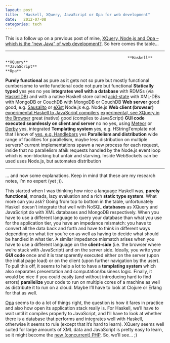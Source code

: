 ```yaml
---
layout: post
title:  "Haskell, XQuery, JavaScript or Opa for web development"
date:   2012-07-08
categories: tech
---
```


This is a follow up on a previous post of mine, [XQuery, Node.js and Opa – which is the “new Java” of web development?](http://mb2100.wordpress.com/2012/05/19/xquery-node-js-and-opa-which-is-the-new-java-of-web-development/ "XQuery, Node.js and Opa – which is the “new Java” of web development?"). So here comes the table…

  ------------------------------------------------------- --------------------------------------------------------------------------------------------------------------------------------------------------------------------------- ------------------------------------------------------------------------------------------------ ------------------------------------------------------------------------------------------------------------------------- ------------------------------------------
                                                          **Haskell**                                                                                                                                                                 **XQuery**                                                                                       **JavaScript**                                                                                                            **Opa**
  **Purely functional**                                   as pure as it gets                                                                                                                                                          not so pure but mostly functional                                                                cumbersome to write functional code                                                                                       not pure but functional
  **Statically typed**                                    yes                                                                                                                                                                         yes                                                                                              no                                                                                                                        yes
  **integrates well with a database**                     with RDMSs (via [HaskellDB](http://trac.haskell.org/haskelldb)) and with a native Haskell store called [acid-state](http://happstack.com/docs/crashcourse/AcidState.html)   with XML-DBs                                                                                     with MongoDB or CouchDB                                                                                                   with MongoDB or CouchDB
  **Web server**                                          good                                                                                                                                                                        good, e.g. [Sausalito](http://28msec.com) or [eXist](http://exist-db.org)                        Node.js                                                                                                                   e.g. Node.js
  **Web client (browser)**                                [experimental Haskell to JavaScript compilers](http://www.haskell.org/haskellwiki/The_JavaScript_Problem)                                                                   [experimental, see XQuery in the Browser](http://www.xqib.org)                                   great (native)                                                                                                            good (compiles to JavaScript)
  **GUI code executed seamlessly on client and server**   no                                                                                                                                                                          no                                                                                               yes, using [Meteor](http://meteor.com) or [Derby](http://derbyjs.com)                                                     yes, integrated
  **Templating system**                                   yes, e.g. HStringTemplate                                                                                                                                                   not that I know of                                                                               [yes, e.g. Handlebars](http://handlebarsjs.com/)                                                                          yes
  **Parallelism and distribution**                        wide range of facilities for parallelism, maybe less distribution on multiple servers?                                                                                      current implementations spawn a new process for each request, inside that no parallelism afaik   requests handled by the Node.js event loop which is non-blocking but unfair and starving. Inside WebSockets can be used   uses Node.js, but automates distribution
  ------------------------------------------------------- --------------------------------------------------------------------------------------------------------------------------------------------------------------------------- ------------------------------------------------------------------------------------------------ ------------------------------------------------------------------------------------------------------------------------- ------------------------------------------

… and now some explanations. Keep in mind that these are my research notes, I’m no expert (yet ;)).

This started when I was thinking how nice a language Haskell was, **purely functional**, monads, lazy evaluation and a rich **static type system**. What more can you ask? Going from top to bottom in the table, unfortunately Haskell doesn’t integrate that well with NoSQL **databases** as XQuery and JavaScript do with XML databases and MongoDB respectively. When you have to use a different language to query your database than what you use for the application tier, you have an impedance mismatch: you have to convert all the data back and forth and have to think in different ways depending on what tier you’re on as well as having to decide what should be handled in what tier. A similar impedance mismatch arises when you have to use a different language on the **client-side** (i.e. the browser where we’re stuck with JavaScript) and on the server side. Ideally, you write your **GUI code** once and it is transparently executed either on the server (upon the initial page load) or on the client (upon further navigation by the user). To pull this off, it seems to help a lot to have a **templating system** which also separates presentation and computation/business logic. Finally, it would be nice if you could easily (and without introducing hard to find errors) **parallelize** your code to run on multiple cores of a machine as well as distribute it to run on a cloud. Maybe I’ll have to look at Clojure or Erlang for that as well.

[Opa](http://opalang.org) seems to do a lot of things right, the question is how it fares in practice and also how open its application stack really is. For Haskell, we’ll have to wait until it compiles properly to JavaScript, and I’ll have to look at whether there is a database that performs and integrates well with Haskell, otherwise it seems to rule (except that it’s hard to learn). XQuery seems well suited for large amounts of XML data and JavaScript is pretty easy to learn, so it might become the [new (concurrent) PHP](http://mathias-biilmann.net/posts/2011/10/is-haskell-the-cure). So, we’ll see… ;)

